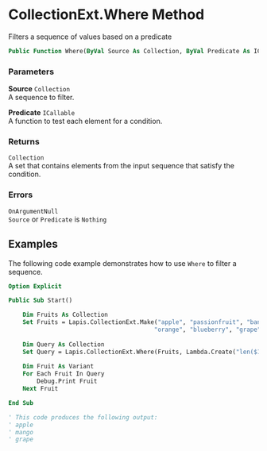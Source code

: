 # CollectionExt.Where Method

Filters a sequence of values based on a predicate

```vb
Public Function Where(ByVal Source As Collection, ByVal Predicate As ICallable) As Collection
```

### Parameters

**Source** `Collection` <br>
A sequence to filter.

**Predicate** `ICallable` <br>
A function to test each element for a condition.

### Returns

`Collection` <br>
A set that contains elements from the input sequence that satisfy the condition.

### Errors

`OnArgumentNull` <br>
`Source` or `Predicate` is `Nothing`

## Examples

The following code example demonstrates how to use `Where` to filter a sequence.

```vb
Option Explicit

Public Sub Start()

    Dim Fruits As Collection
    Set Fruits = Lapis.CollectionExt.Make("apple", "passionfruit", "banana", "mango", _
                                         "orange", "blueberry", "grape", "strawberry")
    
    Dim Query As Collection
    Set Query = Lapis.CollectionExt.Where(Fruits, Lambda.Create("len($1) < 6"))
    
    Dim Fruit As Variant
    For Each Fruit In Query
        Debug.Print Fruit
    Next Fruit

End Sub

' This code produces the following output:
' apple
' mango
' grape
```

